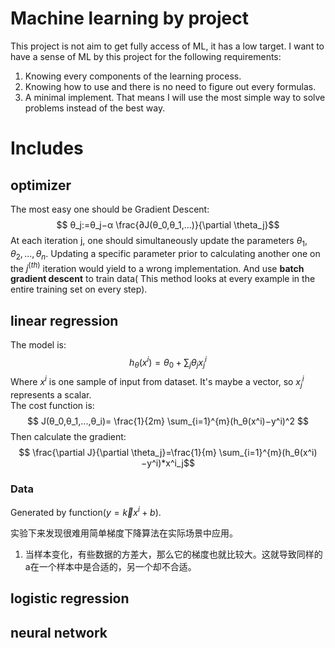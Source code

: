 # Machine learning by project
This project is not aim to get fully access of ML, it has a low target. I want to have a sense of ML by this project for the following requirements:

1. Knowing every components of the learning process.
2. Knowing how to use and there is no need to figure out every formulas.
3. A minimal implement. That means I will use the most simple way to solve problems instead of the best way.

# Includes
## optimizer
The most easy one should be Gradient Descent:
$$ θ_j​:=θ_j​−α \frac{∂​J(θ_0​,θ_1,...​)}{\partial \theta_j}$$
At each iteration j, one should simultaneously update the parameters $\theta_1, \theta_2,...,\theta_n$. Updating a specific parameter prior to calculating another one on the $j^{(th)}$ iteration would yield to a wrong implementation. And use **batch gradient descent** to train data( This method looks at every example in the entire training set on every step).

## linear regression
The model is:
$$ h_\theta(x^i)=\theta_0+\sum_j \theta_j x_j^i$$
Where $x^i$ is one sample of input from dataset. It's maybe a vector, so $x^i_j$ represents a scalar.  
The cost function is:
$$ J(θ_0​,θ_1,...,θ_i​)= \frac{1}{2m}
 \sum_{i=1}^{m}​(h_θ(x^i)−y^i​)^2 $$
Then calculate the gradient:
$$ \frac{\partial J}{\partial \theta_j}=\frac{1}{m}
 \sum_{i=1}^{m}​(h_θ(x^i)−y^i​)*x^i_j$$

### Data
Generated by function($y=\vec kx^i+b$).

实验下来发现很难用简单梯度下降算法在实际场景中应用。
1. 当样本变化，有些数据的方差大，那么它的梯度也就比较大。这就导致同样的a在一个样本中是合适的，另一个却不合适。

## logistic regression

## neural network
